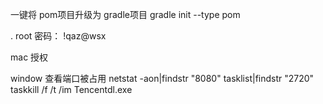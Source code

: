 一键将 pom项目升级为 gradle项目
gradle init --type pom

.
root 密码：
!qaz@wsx

mac  授权

window 查看端口被占用
netstat -aon|findstr "8080"
tasklist|findstr "2720"
taskkill /f /t /im Tencentdl.exe